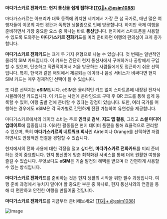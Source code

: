 **마다가스카르 전화카드: 현지 통신을 쉽게 접하다![[TG💪+ @esim1088](https://t.me/s/esim1088)]**

마다가스카르는 아프리카 대륙 동쪽에 위치한 세계에서 가장 큰 섬 국가로, 매년 많은 여행자들이 이곳의 자연 경관과 독특한 생물종으로 인해 방문합니다. 하지만 국제 여행을 준비하면서 가장 중요한 요소 중 하나는 바로 **통신**입니다. 현지에서 스마트폰을 사용할 수 있도록 도와주는 **마다가스카르 전화카드**를 미리 준비하면 여행의 편의성이 크게 증가합니다.

**마다가스카르 전화카드**는 크게 두 가지 유형으로 나눌 수 있습니다. 첫 번째는 일반적인 물리적 SIM 카드입니다. 이 카드는 간단히 현지 통신사에서 구매하거나 공항에서 구입할 수 있으며, 단순하고 직관적이어서 처음 방문하는 사람들에게도 접근하기 쉬운 선택입니다. 특히, 한국과 같은 해외에서 제공되는 데이터나 음성 서비스가 비싸다면 현지 SIM 카드는 매우 경제적인 선택이 될 수 있습니다.

또 다른 선택지는 **eSIM**입니다. eSIM은 물리적인 카드 없이 스마트폰에 내장된 전자식 시뮬레이션 카드입니다. 이 카드는 사전에 온라인으로 구매 후 QR 코드를 통해 쉽게 등록할 수 있어, 여행 출발 전에 준비할 수 있다는 장점이 있습니다. 또한, 여러 국가를 여행하는 경우에도 eSIM은 각 국가별로 간편하게 전환 가능하여 유연성을 제공합니다.

마다가스카르에서의 데이터 소비는 주로 **인터넷 검색**, **지도 앱 활용**, 그리고 **소셜 미디어 업데이트**에 집중됩니다. 이러한 활동들은 현지 데이터 플랜을 통해 효율적으로 관리할 수 있으며, 특히 **마다가스카르의 네트워크 회사**인 Airtel이나 Orange를 선택하면 저렴하면서도 안정적인 연결을 경험할 수 있습니다.

현지에서의 전화 사용에 대한 걱정을 덜고 싶다면, **마다가스카르 전화카드**를 미리 준비하는 것이 중요합니다. 현지 통신망에 맞춘 최적화된 서비스를 통해 더욱 원활한 여행을 즐길 수 있습니다. 무엇보다도 **eSIM**은 기술 발전의 혜택을 받으며 더 간편하게 사용할 수 있는 방식입니다.

**마다가스카르 전화카드**를 준비하는 것은 현지 생활의 시작을 위한 필수 과정입니다. 여행 준비 과정에서 놓치지 말아야 할 중요한 부분 중 하나로, 현지 통신사와의 연결을 통해 더 편안하고 안전한 여행을 만들어줄 것입니다.

**마다가스카르 전화카드**를 지금부터 준비해보세요! [[TG💪+ @esim1088](https://t.me/s/esim1088)]  

![Image](https://i.postimg.cc/Y0z9fWf4/image.png)